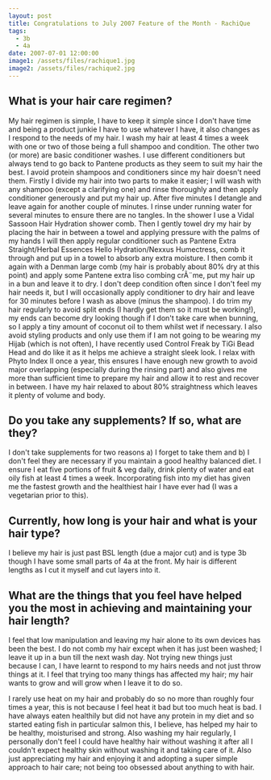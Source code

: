 ```yaml
---
layout: post
title: Congratulations to July 2007 Feature of the Month - RachiQue
tags:
  - 3b
  - 4a
date: 2007-07-01 12:00:00
image1: /assets/files/rachique1.jpg
image2: /assets/files/rachique2.jpg
---
```

## What is your hair care regimen?

My hair regimen is simple, I have to keep it simple since I don't have time and being a product junkie I have to use whatever I have, it also changes as I respond to the needs of my hair. I wash my hair at least 4 times a week with one or two of those being a full shampoo and condition. The other two (or more) are basic conditioner washes. I use different conditioners but always tend to go back to Pantene products as they seem to suit my hair the best. I avoid protein shampoos and conditioners since my hair doesn't need them. Firstly I divide my hair into two parts to make it easier; I will wash with any shampoo (except a clarifying one) and rinse thoroughly and then apply conditioner generously and put my hair up. After five minutes I detangle and leave again for another couple of minutes. I rinse under running water for several minutes to ensure there are no tangles. In the shower I use a Vidal Sassoon Hair Hydration shower comb. Then I gently towel dry my hair by placing the hair in between a towel and applying pressure with the palms of my hands I will then apply regular conditioner such as Pantene Extra Straight/Herbal Essences Hello Hydration/Nexxus Humectress, comb it through and put up in a towel to absorb any extra moisture. I then comb it again with a Denman large comb (my hair is probably about 80% dry at this point) and apply some Pantene extra liso combing crÃ¨me, put my hair up in a bun and leave it to dry. I don't deep condition often since I don't feel my hair needs it, but I will occasionally apply conditioner to dry hair and leave for 30 minutes before I wash as above (minus the shampoo). I do trim my hair regularly to avoid split ends (I hardly get them so it must be working!), my ends can become dry looking though if I don't take care when bunning, so I apply a tiny amount of coconut oil to them whilst wet if necessary. I also avoid styling products and only use them if I am not going to be wearing my Hijab (which is not often), I have recently used Control Freak by TiGi Bead Head and do like it as it helps me achieve a straight sleek look. I relax with Phyto Index II once a year, this ensures I have enough new growth to avoid major overlapping (especially during the rinsing part) and also gives me more than sufficient time to prepare my hair and allow it to rest and recover in between. I have my hair relaxed to about 80% straightness which leaves it plenty of volume and body.

## Do you take any supplements? If so, what are they?

I don't take supplements for two reasons a) I forget to take them and b) I don't feel they are necessary if you maintain a good healthy balanced diet. I ensure I eat five portions of fruit & veg daily, drink plenty of water and eat oily fish at least 4 times a week. Incorporating fish into my diet has given me the fastest growth and the healthiest hair I have ever had (I was a vegetarian prior to this).

## Currently, how long is your hair and what is your hair type?

I believe my hair is just past BSL length (due a major cut) and is type 3b though I have some small parts of 4a at the front. My hair is different lengths as I cut it myself and cut layers into it.

## What are the things that you feel have helped you the most in achieving and maintaining your hair length?

I feel that low manipulation and leaving my hair alone to its own devices has been the best. I do not comb my hair except when it has just been washed; I leave it up in a bun till the next wash day. Not trying new things just because I can, I have learnt to respond to my hairs needs and not just throw things at it. I feel that trying too many things has affected my hair; my hair wants to grow and will grow when I leave it to do so.

I rarely use heat on my hair and probably do so no more than roughly four times a year, this is not because I feel heat it bad but too much heat is bad. I have always eaten healthily but did not have any protein in my diet and so started eating fish in particular salmon this, I believe, has helped my hair to be healthy, moisturised and strong. Also washing my hair regularly, I personally don't feel I could have healthy hair without washing it after all I couldn't expect healthy skin without washing it and taking care of it. Also just appreciating my hair and enjoying it and adopting a super simple approach to hair care; not being too obsessed about anything to with hair.
